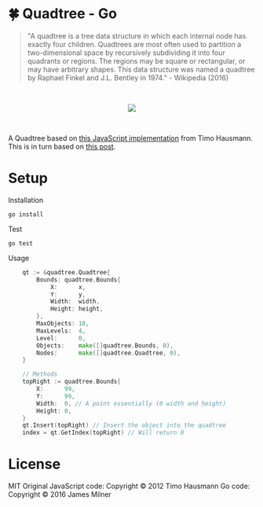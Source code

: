 # :four_leaf_clover: Quadtree - Go

> "A quadtree is a tree data structure in which each internal node has exactly four children. Quadtrees are most often used to partition a two-dimensional space by recursively subdividing it into four quadrants or regions. The regions may be square or rectangular, or may have arbitrary shapes. This data structure was named a quadtree by Raphael Finkel and J.L. Bentley in 1974." - Wikipedia (2016)

<br>

<p align="center">
<img src="https://upload.wikimedia.org/wikipedia/commons/8/8b/Point_quadtree.svg">
</p>

<br>

A Quadtree based on [this JavaScript implementation](https://github.com/timohausmann/quadtree-js) from Timo Hausmann. This is in turn based on [this post](http://gamedev.tutsplus.com/tutorials/implementation/quick-tip-use-quadtrees-to-detect-likely-collisions-in-2d-space/).

# Setup

Installation

    go install

Test

    go test

Usage
```go
    qt := &quadtree.Quadtree{
		Bounds: quadtree.Bounds{
			X:      x,
			Y:      y,
			Width:  width,
			Height: height,
		},
		MaxObjects: 10,
		MaxLevels:  4,
		Level:      0,
		Objects:    make([]quadtree.Bounds, 0),
		Nodes:      make([]quadtree.Quadtree, 0),
	}

    // Methods
    topRight := quadtree.Bounds{
		X:      99,
		Y:      99,
		Width:  0, // A point essentially (0 width and height)
		Height: 0,
	}
	qt.Insert(topRight) // Insert the object into the quadtree
	index = qt.GetIndex(topRight) // Will return 0
```

# License
MIT
Original JavaScript code: Copyright © 2012 Timo Hausmann
Go code: Copyright © 2016 James Milner
